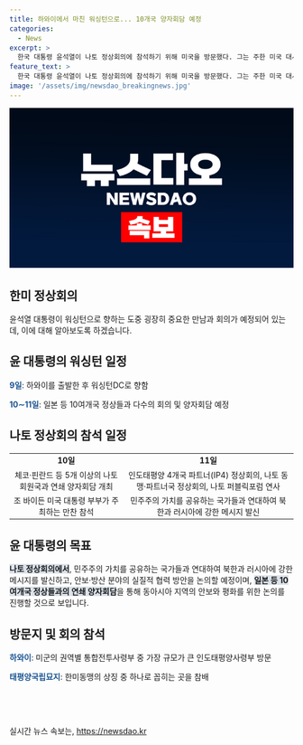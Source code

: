 ```yaml
---
title: 하와이에서 마친 워싱턴으로... 10개국 양자회담 예정
categories:
  - News
excerpt: >
  한국 대통령 윤석열이 나토 정상회의에 참석하기 위해 미국을 방문했다. 그는 주한 미국 대사를 비롯한 미국 측 관계자들과 인사를 나누고, 나토 회의 및 양자회담 등에 참석할 예정이다. 또한, 한국 대통령으로서는 처음으로 나토 퍼블릭포럼에 연설할 것으로 전망되며, 북한과 러시아에 강력한 메시지를 전하고 방산 분야의 협력 방안을 논의할 것으로 예상된다. 이와 함께, 윤 대통령은 미군의 인도태평양사령부를 방문하며 한미동맹과 연합 방위 태세를 확인했다.
feature_text: >
  한국 대통령 윤석열이 나토 정상회의에 참석하기 위해 미국을 방문했다. 그는 주한 미국 대사를 비롯한 미국 측 관계자들과 인사를 나누고, 나토 회의 및 양자회담 등에 참석할 예정이다. 또한, 한국 대통령으로서는 처음으로 나토 퍼블릭포럼에 연설할 것으로 전망되며, 북한과 러시아에 강력한 메시지를 전하고 방산 분야의 협력 방안을 논의할 것으로 예상된다. 이와 함께, 윤 대통령은 미군의 인도태평양사령부를 방문하며 한미동맹과 연합 방위 태세를 확인했다.
image: '/assets/img/newsdao_breakingnews.jpg'
---
```


<p><img src="/assets/img/newsdao_breakingnews.jpg" alt="ontimetimes 속보" /></p>

<h2>한미 정상회의</h2>

<p data-ke-size="size16">윤석열 대통령이 워싱턴으로 향하는 도중 굉장히 중요한 만남과 회의가 예정되어 있는데, 이에 대해 알아보도록 하겠습니다. </p>

<h2 data-ke-size="size26">윤 대통령의 워싱턴 일정</h2>

<p><b><span style="color: #1a5490;">9일</span></b>: 하와이를 출발한 후 워싱턴DC로 향함</p>

<p><b><span style="color: #1a5490;">10∼11일</span></b>: 일본 등 10여개국 정상들과 다수의 회의 및 양자회담 예정</p>

<h2 data-ke-size="size26">나토 정상회의 참석 일정</h2>

<table>
    <tr>
        <td style="text-align: center; height: 17px;"><b>10일</b></td>
        <td style="text-align: center; height: 17px;"><b>11일</b></td>
    </tr>
    <tr>
        <td style="text-align: center; height: 17px;">체코·핀란드 등 5개 이상의 나토 회원국과 연쇄 양자회담 개최</td>
        <td style="text-align: center; height: 17px;">인도태평양 4개국 파트너(IP4) 정상회의, 나토 동맹·파트너국 정상회의, 나토 퍼블릭포럼 연사</td>
    </tr>
    <tr>
        <td style="text-align: center; height: 17px;">조 바이든 미국 대통령 부부가 주최하는 만찬 참석</td>
        <td style="text-align: center; height: 17px;">민주주의 가치를 공유하는 국가들과 연대하여 북한과 러시아에 강한 메시지 발신</td>
    </tr>
</table>

<h2 data-ke-size="size26">윤 대통령의 목표</h2>

<p><b><span style="background-color: #21538527;">나토 정상회의에서</span></b>, 민주주의 가치를 공유하는 국가들과 연대하여 북한과 러시아에 강한 메시지를 발신하고, 안보·방산 분야의 실질적 협력 방안을 논의할 예정이며, <b><span style="background-color: #21538527;">일본 등 10여개국 정상들과의 연쇄 양자회담</span></b>을 통해 동아시아 지역의 안보와 평화를 위한 논의를 진행할 것으로 보입니다.</p>

<h2 data-ke-size="size26">방문지 및 회의 참석</h2>

<p><b><span style="color: #1a5490;">하와이</span></b>: 미군의 권역별 통합전투사령부 중 가장 규모가 큰 인도태평양사령부 방문</p>

<p><b><span style="color: #1a5490;">태평양국립묘지</span></b>: 한미동맹의 상징 중 하나로 꼽히는 곳을 참배</p>

<p data-ke-size="size16">&nbsp;</p>

<p data-ke-size="size16">&nbsp;</p>
실시간 뉴스 속보는, <a href="https://newsdao.kr" rel="dofollow">https://newsdao.kr</a>


